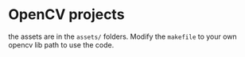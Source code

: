 # OpenCV projects

the assets are in the `assets/` folders. Modify the `makefile` to your own opencv lib path to use the code.
